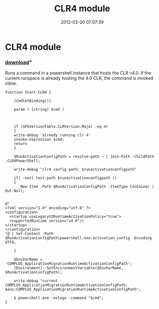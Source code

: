 ﻿---
pid:            3294
parent:         0
children:       
poster:         beefarino
title:          CLR4 module
date:           2012-03-20 07:07:39
format:         posh
---

# CLR4 module

### [download](3294.ps1)"

Runs a command in a powershell instance that hosts the CLR v4.0.  If the current runspace is already hosting the 4.0 CLR, the command is invoked inline.

```posh
function Start-CLR4 {
   
	[CmdletBinding()]
    
	param ( [string] $cmd )


    
    if ($PSVersionTable.CLRVersion.Major -eq 4) 
    {    
	write-debug 'already running clr 4'
	invoke-expression $cmd;
	return
    }

    $RunActivationConfigPath = resolve-path ~ | Join-Path -ChildPath .CLR4PowerShell;
    
    write-debug "clr4 config path: $runactivationconfigpath"

    if( -not( test-path $runactivationconfigpath ))
    {
	   New-Item -Path $RunActivationConfigPath -ItemType Container | Out-Null;
    

@"
<?xml version="1.0" encoding="utf-8" ?>
<configuration>
  <startup useLegacyV2RuntimeActivationPolicy="true">
  <supportedRuntime version="v4.0"/>
</startup>
</configuration>
"@ | Set-Content -Path $RunActivationConfigPath\powershell.exe.activation_config -Encoding UTF8;

    }
    
    $EnvVarName = 'COMPLUS_ApplicationMigrationRuntimeActivationConfigPath';
    [Environment]::SetEnvironmentVariable($EnvVarName, $RunActivationConfigPath);
    
    write-debug "current COMPLUS_ApplicationMigrationRuntimeActivationConfigPath: $env:COMPLUS_ApplicationMigrationRuntimeActivationConfigPath";

    & powershell.exe -nologo -command "$cmd";
}


```
